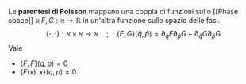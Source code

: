Le **parentesi di Poisson** mappano una coppia di funzioni sullo [[Phase space]] $\aleph$ $F,G:\aleph \rightarrow\mathbb{R}$ in un'altra funzione sullo spazio delle fasi.
$$\{\cdot,\cdot\}: \aleph\times\aleph \rightarrow \aleph \quad;\quad\{F,G\}(\bar{q},\bar{p})=\partial_{\bar{q}}F\partial_{\bar{p}}G-\partial_{\bar{q}}G\partial_{\bar{p}}G$$
Vale
- $\{F,F\}(q,p)=0$
- $\{F(x),x\}(q,p)=0$

